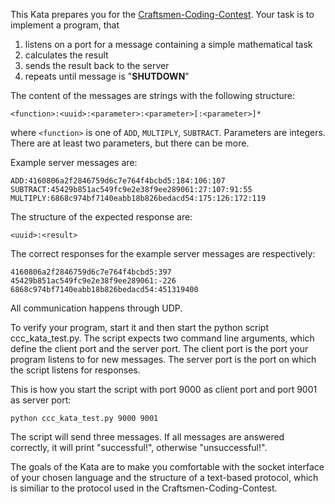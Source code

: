 This Kata prepares you for the [Craftsmen-Coding-Contest](/lomin/ccc_kata/wiki). Your task is to implement a program, that

1. listens on a port for a message containing a simple mathematical task
2. calculates the result
3. sends the result back to the server
4. repeats until message is "__SHUTDOWN__"

The content of the messages are strings with the following structure:

`<function>:<uuid>:<parameter>:<parameter>[:<parameter>]*`

where `<function>` is one of `ADD`, `MULTIPLY`, `SUBTRACT`. Parameters are integers. There are at least two parameters, but there can be more.

Example server messages are:

`ADD:4160806a2f2846759d6c7e764f4bcbd5:184:106:107`
`SUBTRACT:45429b851ac549fc9e2e38f9ee289061:27:107:91:55`
`MULTIPLY:6868c974bf7140eabb18b826bedacd54:175:126:172:119`

The structure of the expected response are:

`<uuid>:<result>`

The correct responses for the example server messages are respectively:

`4160806a2f2846759d6c7e764f4bcbd5:397`
`45429b851ac549fc9e2e38f9ee289061:-226`
`6868c974bf7140eabb18b826bedacd54:451319400`

All communication happens through UDP.

To verify your program, start it and then start the python script ccc_kata_test.py. The script expects two command line arguments, which define the client port and the server port. The client port is the port your program listens to for new messages. The server port is the port on which the script listens for responses.

This is how you start the script with port 9000 as client port and port 9001 as server port:

```
python ccc_kata_test.py 9000 9001
```

The script will send three messages. If all messages are answered correctly, it will print "successful!", otherwise "unsuccessful!".

The goals of the Kata are to make you comfortable with the socket interface of your chosen language and the structure of a text-based protocol, which is similiar to the protocol used in the Craftsmen-Coding-Contest.
